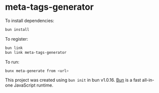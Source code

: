 # meta-tags-generator

To install dependencies:

```bash
bun install
```

To register:

```bash
bun link
bun link meta-tags-generator
```

To run:

```bash
bunx meta-generate from <url>
```

This project was created using `bun init` in bun v1.0.16. [Bun](https://bun.sh) is a fast all-in-one JavaScript runtime.
